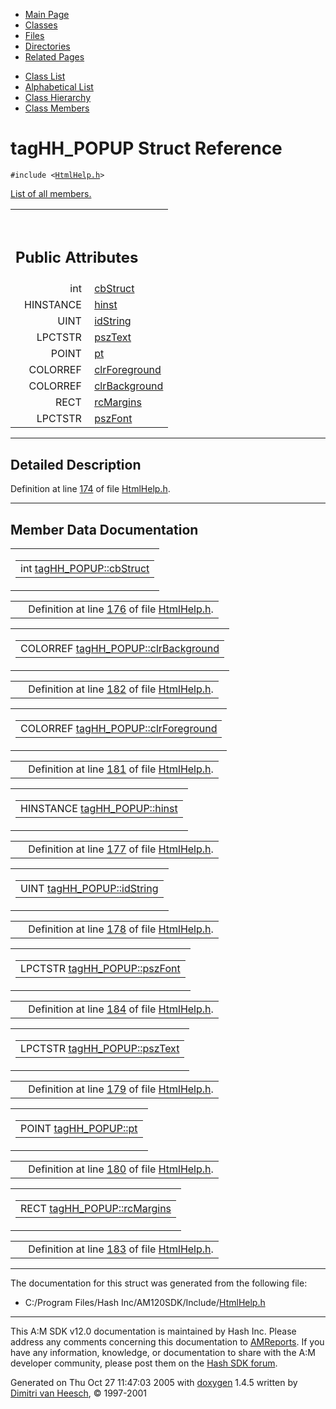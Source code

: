 <div class="tabs">

- [Main Page](index.md)
- <span id="current">[Classes](annotated.md)</span>
- [Files](files.md)
- [Directories](dirs.md)
- [Related Pages](pages.md)

</div>

<div class="tabs">

- [Class List](annotated.md)
- [Alphabetical List](classes.md)
- [Class Hierarchy](hierarchy.md)
- [Class Members](functions.md)

</div>

# tagHH_POPUP Struct Reference

`#include <`<a href="HtmlHelp_8h-source.md" class="el"><code>HtmlHelp.h</code></a>`>`

[List of all members.](structtagHH__POPUP-members.md)

<table data-border="0" data-cellpadding="0" data-cellspacing="0">
<colgroup>
<col style="width: 50%" />
<col style="width: 50%" />
</colgroup>
<tbody>
<tr>
<td></td>
<td></td>
</tr>
<tr>
<td colspan="2"><br />
&#10;<h2 id="public-attributes">Public Attributes</h2></td>
</tr>
<tr>
<td class="memItemLeft" style="text-align: right;" data-nowrap="" data-valign="top">int </td>
<td class="memItemRight" data-valign="bottom"><a href="structtagHH__POPUP.md#64f7690baa7b6a065390f019141fab07" class="el">cbStruct</a></td>
</tr>
<tr>
<td class="memItemLeft" style="text-align: right;" data-nowrap="" data-valign="top">HINSTANCE </td>
<td class="memItemRight" data-valign="bottom"><a href="structtagHH__POPUP.md#367f9ae4736c1320fd2fbc8df435301b" class="el">hinst</a></td>
</tr>
<tr>
<td class="memItemLeft" style="text-align: right;" data-nowrap="" data-valign="top">UINT </td>
<td class="memItemRight" data-valign="bottom"><a href="structtagHH__POPUP.md#9c71966dabbe662ef448ae73f051cfb5" class="el">idString</a></td>
</tr>
<tr>
<td class="memItemLeft" style="text-align: right;" data-nowrap="" data-valign="top">LPCTSTR </td>
<td class="memItemRight" data-valign="bottom"><a href="structtagHH__POPUP.md#d5eba34c25172fc7e3915cf219823b74" class="el">pszText</a></td>
</tr>
<tr>
<td class="memItemLeft" style="text-align: right;" data-nowrap="" data-valign="top">POINT </td>
<td class="memItemRight" data-valign="bottom"><a href="structtagHH__POPUP.md#fc9fdf084e290f26a270390dc49061a2" class="el">pt</a></td>
</tr>
<tr>
<td class="memItemLeft" style="text-align: right;" data-nowrap="" data-valign="top">COLORREF </td>
<td class="memItemRight" data-valign="bottom"><a href="structtagHH__POPUP.md#518c9c4bc0b11fab9e690504325acd24" class="el">clrForeground</a></td>
</tr>
<tr>
<td class="memItemLeft" style="text-align: right;" data-nowrap="" data-valign="top">COLORREF </td>
<td class="memItemRight" data-valign="bottom"><a href="structtagHH__POPUP.md#7b5ee89bc46e5c9ab2c94965f0f0419a" class="el">clrBackground</a></td>
</tr>
<tr>
<td class="memItemLeft" style="text-align: right;" data-nowrap="" data-valign="top">RECT </td>
<td class="memItemRight" data-valign="bottom"><a href="structtagHH__POPUP.md#bc99bce698c647de99fe5e72948d7ee8" class="el">rcMargins</a></td>
</tr>
<tr>
<td class="memItemLeft" style="text-align: right;" data-nowrap="" data-valign="top">LPCTSTR </td>
<td class="memItemRight" data-valign="bottom"><a href="structtagHH__POPUP.md#d2f716e320fed5139b60c37cb531fc63" class="el">pszFont</a></td>
</tr>
</tbody>
</table>

------------------------------------------------------------------------

<span id="_details"></span>

## Detailed Description

Definition at line <a href="HtmlHelp_8h-source.md#l00174" class="el">174</a> of file <a href="HtmlHelp_8h-source.md" class="el">HtmlHelp.h</a>.

------------------------------------------------------------------------

## Member Data Documentation

<span id="64f7690baa7b6a065390f019141fab07" class="anchor"></span>

<table class="mdTable" data-cellpadding="2" data-cellspacing="0">
<colgroup>
<col style="width: 100%" />
</colgroup>
<tbody>
<tr>
<td class="mdRow"><table data-cellpadding="0" data-cellspacing="0" data-border="0">
<tbody>
<tr>
<td class="md" data-nowrap="" data-valign="top">int <a href="structtagHH__POPUP.md#64f7690baa7b6a065390f019141fab07" class="el">tagHH_POPUP::cbStruct</a></td>
</tr>
</tbody>
</table></td>
</tr>
</tbody>
</table>

|  |  |
|----|----|
|   | Definition at line <a href="HtmlHelp_8h-source.md#l00176" class="el">176</a> of file <a href="HtmlHelp_8h-source.md" class="el">HtmlHelp.h</a>. |

<span id="7b5ee89bc46e5c9ab2c94965f0f0419a" class="anchor"></span>

<table class="mdTable" data-cellpadding="2" data-cellspacing="0">
<colgroup>
<col style="width: 100%" />
</colgroup>
<tbody>
<tr>
<td class="mdRow"><table data-cellpadding="0" data-cellspacing="0" data-border="0">
<tbody>
<tr>
<td class="md" data-nowrap="" data-valign="top">COLORREF <a href="structtagHH__POPUP.md#7b5ee89bc46e5c9ab2c94965f0f0419a" class="el">tagHH_POPUP::clrBackground</a></td>
</tr>
</tbody>
</table></td>
</tr>
</tbody>
</table>

|  |  |
|----|----|
|   | Definition at line <a href="HtmlHelp_8h-source.md#l00182" class="el">182</a> of file <a href="HtmlHelp_8h-source.md" class="el">HtmlHelp.h</a>. |

<span id="518c9c4bc0b11fab9e690504325acd24" class="anchor"></span>

<table class="mdTable" data-cellpadding="2" data-cellspacing="0">
<colgroup>
<col style="width: 100%" />
</colgroup>
<tbody>
<tr>
<td class="mdRow"><table data-cellpadding="0" data-cellspacing="0" data-border="0">
<tbody>
<tr>
<td class="md" data-nowrap="" data-valign="top">COLORREF <a href="structtagHH__POPUP.md#518c9c4bc0b11fab9e690504325acd24" class="el">tagHH_POPUP::clrForeground</a></td>
</tr>
</tbody>
</table></td>
</tr>
</tbody>
</table>

|  |  |
|----|----|
|   | Definition at line <a href="HtmlHelp_8h-source.md#l00181" class="el">181</a> of file <a href="HtmlHelp_8h-source.md" class="el">HtmlHelp.h</a>. |

<span id="367f9ae4736c1320fd2fbc8df435301b" class="anchor"></span>

<table class="mdTable" data-cellpadding="2" data-cellspacing="0">
<colgroup>
<col style="width: 100%" />
</colgroup>
<tbody>
<tr>
<td class="mdRow"><table data-cellpadding="0" data-cellspacing="0" data-border="0">
<tbody>
<tr>
<td class="md" data-nowrap="" data-valign="top">HINSTANCE <a href="structtagHH__POPUP.md#367f9ae4736c1320fd2fbc8df435301b" class="el">tagHH_POPUP::hinst</a></td>
</tr>
</tbody>
</table></td>
</tr>
</tbody>
</table>

|  |  |
|----|----|
|   | Definition at line <a href="HtmlHelp_8h-source.md#l00177" class="el">177</a> of file <a href="HtmlHelp_8h-source.md" class="el">HtmlHelp.h</a>. |

<span id="9c71966dabbe662ef448ae73f051cfb5" class="anchor"></span>

<table class="mdTable" data-cellpadding="2" data-cellspacing="0">
<colgroup>
<col style="width: 100%" />
</colgroup>
<tbody>
<tr>
<td class="mdRow"><table data-cellpadding="0" data-cellspacing="0" data-border="0">
<tbody>
<tr>
<td class="md" data-nowrap="" data-valign="top">UINT <a href="structtagHH__POPUP.md#9c71966dabbe662ef448ae73f051cfb5" class="el">tagHH_POPUP::idString</a></td>
</tr>
</tbody>
</table></td>
</tr>
</tbody>
</table>

|  |  |
|----|----|
|   | Definition at line <a href="HtmlHelp_8h-source.md#l00178" class="el">178</a> of file <a href="HtmlHelp_8h-source.md" class="el">HtmlHelp.h</a>. |

<span id="d2f716e320fed5139b60c37cb531fc63" class="anchor"></span>

<table class="mdTable" data-cellpadding="2" data-cellspacing="0">
<colgroup>
<col style="width: 100%" />
</colgroup>
<tbody>
<tr>
<td class="mdRow"><table data-cellpadding="0" data-cellspacing="0" data-border="0">
<tbody>
<tr>
<td class="md" data-nowrap="" data-valign="top">LPCTSTR <a href="structtagHH__POPUP.md#d2f716e320fed5139b60c37cb531fc63" class="el">tagHH_POPUP::pszFont</a></td>
</tr>
</tbody>
</table></td>
</tr>
</tbody>
</table>

|  |  |
|----|----|
|   | Definition at line <a href="HtmlHelp_8h-source.md#l00184" class="el">184</a> of file <a href="HtmlHelp_8h-source.md" class="el">HtmlHelp.h</a>. |

<span id="d5eba34c25172fc7e3915cf219823b74" class="anchor"></span>

<table class="mdTable" data-cellpadding="2" data-cellspacing="0">
<colgroup>
<col style="width: 100%" />
</colgroup>
<tbody>
<tr>
<td class="mdRow"><table data-cellpadding="0" data-cellspacing="0" data-border="0">
<tbody>
<tr>
<td class="md" data-nowrap="" data-valign="top">LPCTSTR <a href="structtagHH__POPUP.md#d5eba34c25172fc7e3915cf219823b74" class="el">tagHH_POPUP::pszText</a></td>
</tr>
</tbody>
</table></td>
</tr>
</tbody>
</table>

|  |  |
|----|----|
|   | Definition at line <a href="HtmlHelp_8h-source.md#l00179" class="el">179</a> of file <a href="HtmlHelp_8h-source.md" class="el">HtmlHelp.h</a>. |

<span id="fc9fdf084e290f26a270390dc49061a2" class="anchor"></span>

<table class="mdTable" data-cellpadding="2" data-cellspacing="0">
<colgroup>
<col style="width: 100%" />
</colgroup>
<tbody>
<tr>
<td class="mdRow"><table data-cellpadding="0" data-cellspacing="0" data-border="0">
<tbody>
<tr>
<td class="md" data-nowrap="" data-valign="top">POINT <a href="structtagHH__POPUP.md#fc9fdf084e290f26a270390dc49061a2" class="el">tagHH_POPUP::pt</a></td>
</tr>
</tbody>
</table></td>
</tr>
</tbody>
</table>

|  |  |
|----|----|
|   | Definition at line <a href="HtmlHelp_8h-source.md#l00180" class="el">180</a> of file <a href="HtmlHelp_8h-source.md" class="el">HtmlHelp.h</a>. |

<span id="bc99bce698c647de99fe5e72948d7ee8" class="anchor"></span>

<table class="mdTable" data-cellpadding="2" data-cellspacing="0">
<colgroup>
<col style="width: 100%" />
</colgroup>
<tbody>
<tr>
<td class="mdRow"><table data-cellpadding="0" data-cellspacing="0" data-border="0">
<tbody>
<tr>
<td class="md" data-nowrap="" data-valign="top">RECT <a href="structtagHH__POPUP.md#bc99bce698c647de99fe5e72948d7ee8" class="el">tagHH_POPUP::rcMargins</a></td>
</tr>
</tbody>
</table></td>
</tr>
</tbody>
</table>

|  |  |
|----|----|
|   | Definition at line <a href="HtmlHelp_8h-source.md#l00183" class="el">183</a> of file <a href="HtmlHelp_8h-source.md" class="el">HtmlHelp.h</a>. |

------------------------------------------------------------------------

The documentation for this struct was generated from the following file:

- C:/Program Files/Hash Inc/AM120SDK/Include/<a href="HtmlHelp_8h-source.md" class="el">HtmlHelp.h</a>

------------------------------------------------------------------------

<span class="small">This A:M SDK v12.0 documentation is maintained by Hash Inc. Please address any comments concerning this documentation to [AMReports](http://www.hash.com/reports). If you have any information, knowledge, or documentation to share with the A:M developer community, please post them on the [Hash SDK forum](http://www.hash.com/forums/index.php?showforum=11).</span>

Generated on Thu Oct 27 11:47:03 2005 with [<span class="image placeholder" original-image-src="doxygen.png" original-image-title="" height="45" width="100" align="middle" border="0">doxygen</span>](http://www.doxygen.org/index.html) 1.4.5 written by [Dimitri van Heesch](mailto:dimitri@stack.nl), © 1997-2001
